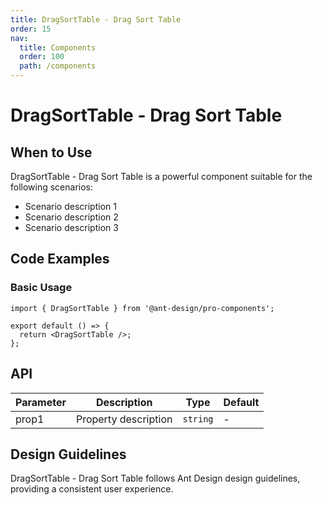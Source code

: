 ```yaml
---
title: DragSortTable - Drag Sort Table
order: 15
nav:
  title: Components
  order: 100
  path: /components
---
```


# DragSortTable - Drag Sort Table

## When to Use

DragSortTable - Drag Sort Table is a powerful component suitable for the following scenarios:

- Scenario description 1
- Scenario description 2
- Scenario description 3

## Code Examples

### Basic Usage

```tsx
import { DragSortTable } from '@ant-design/pro-components';

export default () => {
  return <DragSortTable />;
};
```

## API

| Parameter | Description          | Type     | Default |
| --------- | -------------------- | -------- | ------- |
| prop1     | Property description | `string` | -       |

## Design Guidelines

DragSortTable - Drag Sort Table follows Ant Design design guidelines, providing a consistent user experience.
